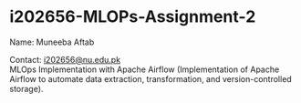 # i202656-MLOPs-Assignment-2
Name: Muneeba Aftab 

Contact: i202656@nu.edu.pk  
MLOps Implementation with Apache Airflow (Implementation of Apache Airflow to automate data extraction, transformation, and version-controlled storage).
